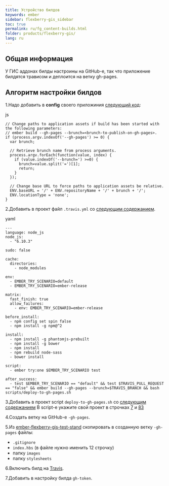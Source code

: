 ```yaml
---
title: Устройство билдов
keywords: ember
sidebar: flexberry-gis_sidebar
toc: true
permalink: ru/fg_content-builds.html
folder: products/flexberry-gis/
lang: ru
---
```


## Общая информация

У ГИС аддонах билды настроины на GitHub-е, так что  приложение билдятся трависом и деплоится на ветку gh-pages.

## Алгоритм настройки билдов

1.Надо добавить в **config** своего приложиния [следующий код](https://github.com/Flexberry/ember-flexberry-gis-test-stand/blob/develop/config/environment.js#L165):

js
```
// Change paths to application assets if build has been started with the following parameters:
// ember build --gh-pages --brunch=<brunch-to-publish-on-gh-pages>.
if (process.argv.indexOf('--gh-pages') >= 0) {
  var brunch;

  // Retrieve brunch name from process arguments.
  process.argv.forEach(function(value, index) {
    if (value.indexOf('--brunch=') >=0) {
      brunch=value.split('=')[1];
      return;
    }
  });

  // Change base URL to force paths to application assets be relative.
  ENV.baseURL = '/' + ENV.repositoryName + '/' + brunch + '/';
  ENV.locationType = 'none';
}
```

2.Добавить в проект файл `.travis.yml` со [следующим содержанием](https://github.com/Flexberry/ember-flexberry-gis-test-stand/blob/develop/.travis.yml).

yaml
```
---
language: node_js
node_js:
  - "6.10.3"

sudo: false

cache:
  directories:
    - node_modules

env:
  - EMBER_TRY_SCENARIO=default
  - EMBER_TRY_SCENARIO=ember-release

matrix:
  fast_finish: true
  allow_failures:
    - env: EMBER_TRY_SCENARIO=ember-release

before_install:
  - npm config set spin false
  - npm install -g npm@^2

install:
  - npm install -g phantomjs-prebuilt
  - npm install -g bower
  - npm install
  - npm rebuild node-sass
  - bower install

script:
  - ember try:one $EMBER_TRY_SCENARIO test

after_success:
  - test $EMBER_TRY_SCENARIO == "default" && test $TRAVIS_PULL_REQUEST == "false" && ember build --gh-pages --brunch=$TRAVIS_BRANCH && bash scripts/deploy-to-gh-pages.sh
```

3.Добавить в проект script `deploy-to-gh-pages.sh` cо [следующим содержанием](https://github.com/Flexberry/ember-flexberry-gis-test-stand/blob/develop/scripts/deploy-to-gh-pages.sh)
В script-е укажите свой проект в строчках [7](https://github.com/Flexberry/ember-flexberry-gis-test-stand/blob/develop/scripts/deploy-to-gh-pages.sh#L7) и [83](https://github.com/Flexberry/ember-flexberry-gis-test-stand/blob/develop/scripts/deploy-to-gh-pages.sh#L83)

4.Создать ветку на GitHub-e `-gh-pages`.

5.Из [ember-flexberry-gis-test-stand](https://github.com/Flexberry/ember-flexberry-gis-test-stand/tree/gh-pages) скопировать в созданную ветку `-gh-pages` файлы:

* `.gitignore`
* `index.hbs` (в файле нужно именить 12 строчку)
* папку `images`
* папку `stylesheets`

6.Включить билд на [Travis](https://travis-ci.org/).

7.Добавить в настройку билда `gh-token`.
